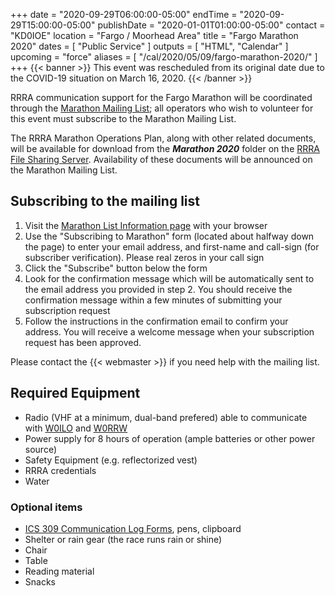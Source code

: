 +++
date = "2020-09-29T06:00:00-05:00"
endTime = "2020-09-29T15:00:00-05:00"
publishDate = "2020-01-01T01:00:00-05:00"
contact = "KD0IOE"
location = "Fargo / Moorhead Area"
title = "Fargo Marathon 2020"
dates = [ "Public Service" ]
outputs = [ "HTML", "Calendar" ]
upcoming = "force"
aliases = [ "/cal/2020/05/09/fargo-marathon-2020/" ]
+++
{{< banner >}}
This event was rescheduled from its original date due to the COVID-19
situation on March 16, 2020.
{{< /banner >}}
<p class="clear"></p>

RRRA communication support for the Fargo Marathon will be coordinated
through the
[Marathon Mailing List](https://lists.rrra.org/mailman/listinfo/marathon);
all operators who wish to volunteer for this event must subscribe to the
Marathon Mailing List.

The RRRA Marathon Operations Plan, along with other related documents,
will be available for download from the ***Marathon 2020*** folder on the
[RRRA File Sharing Server](https://cloud.rrra.org/index.php/login).
Availability of these documents will be announced on the Marathon
Mailing List.

## Subscribing to the mailing list

1. Visit the
[Marathon List Information
page](https://lists.rrra.org/mailman/listinfo/marathon)
 with your
browser
1. Use the "Subscribing to Marathon" form (located about halfway down
the page) to enter your email address, and first-name and call-sign
(for subscriber verification). Please real zeros in your call sign
1. Click the "Subscribe" button below the form
1. Look for the confirmation message which will be automatically sent
to the email address you provided in step 2. You should receive the
confirmation message within a few minutes of submitting your
subscription request
1. Follow the instructions in the confirmation email to confirm your
address. You will receive a welcome message when your subscription
request has been approved.

Please contact the {{< webmaster >}} if you need help with the mailing
list.

## Required Equipment 

* Radio (VHF at a minimum, dual-band prefered) able to communicate with [W0ILO](/radios/) and [W0RRW](/radios/red-river-valley-repeaters/)
* Power supply for 8 hours of operation (ample batteries or other power source)
* Safety Equipment (e.g. reflectorized vest)
* RRRA credentials
* Water

### Optional items

* [ICS 309 Communication Log Forms](http://www.minnesotaares.org/files/ICS%20309.pdf), pens, clipboard
* Shelter or rain gear (the race runs rain or shine)
* Chair
* Table
* Reading material
* Snacks
